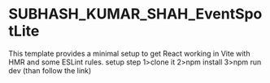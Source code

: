 # SUBHASH_KUMAR_SHAH_EventSpotLite
This template provides a minimal setup to get React working in Vite with HMR and some ESLint rules.
setup step
1>clone it
2>npm install
3>npm run dev (than follow the link)
